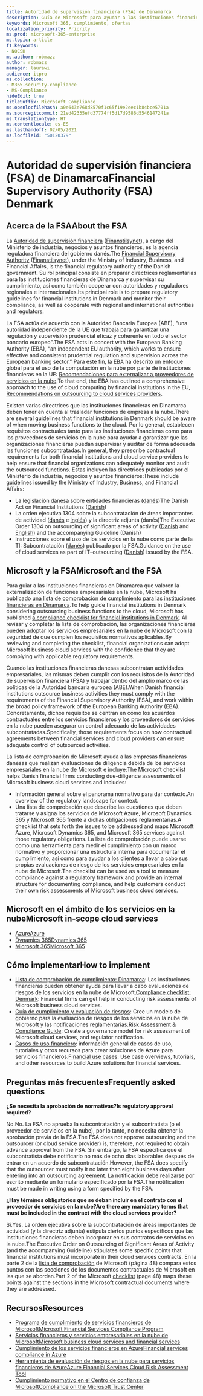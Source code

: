 ```yaml
---
title: Autoridad de supervisión financiera (FSA) de Dinamarca
description: Guía de Microsoft para ayudar a las instituciones financieras de Dinamarca con la adopción de la nube.
keywords: Microsoft 365, cumplimiento, ofertas
localization_priority: Priority
ms.prod: microsoft-365-enterprise
ms.topic: article
f1.keywords:
- NOCSH
ms.author: robmazz
author: robmazz
manager: laurawi
audience: itpro
ms.collection:
- M365-security-compliance
- MS-Compliance
hideEdit: true
titleSuffix: Microsoft Compliance
ms.openlocfilehash: a0e643e768d8570f1c65f19e2eec1b84bce5701a
ms.sourcegitcommit: 21ed42335efd37774ff5d17d9586d5546147241a
ms.translationtype: HT
ms.contentlocale: es-ES
ms.lasthandoff: 02/05/2021
ms.locfileid: "50120379"
---
```

# <a name="financial-supervisory-authority-fsa-denmark"></a><span data-ttu-id="ab511-104">Autoridad de supervisión financiera (FSA) de Dinamarca</span><span class="sxs-lookup"><span data-stu-id="ab511-104">Financial Supervisory Authority (FSA) Denmark</span></span>

## <a name="about-the-fsa"></a><span data-ttu-id="ab511-105">Acerca de la FSA</span><span class="sxs-lookup"><span data-stu-id="ab511-105">About the FSA</span></span>

<span data-ttu-id="ab511-106">La [Autoridad de supervisión financiera](https://www.dfsa.dk/) ([Finanstilsynet](https://www.finanstilsynet.dk/)), a cargo del Ministerio de industria, negocios y asuntos financieros, es la agencia reguladora financiera del gobierno danés.</span><span class="sxs-lookup"><span data-stu-id="ab511-106">The [Financial Supervisory Authority](https://www.dfsa.dk/) ([Finanstilsynet](https://www.finanstilsynet.dk/)), under the Ministry of Industry, Business, and Financial Affairs, is the financial regulatory authority of the Danish government.</span></span> <span data-ttu-id="ab511-107">Su rol principal consiste en preparar directrices reglamentarias para las instituciones financieras de Dinamarca y supervisar su cumplimiento, así como también cooperar con autoridades y reguladores regionales e internacionales.</span><span class="sxs-lookup"><span data-stu-id="ab511-107">Its principal role is to prepare regulatory guidelines for financial institutions in Denmark and monitor their compliance, as well as cooperate with regional and international authorities and regulators.</span></span>

<span data-ttu-id="ab511-108">La FSA actúa de acuerdo con la Autoridad Bancaria Europea (ABE), "una autoridad independiente de la UE que trabaja para garantizar una regulación y supervisión prudencial eficaz y coherente en todo el sector bancario europeo".</span><span class="sxs-lookup"><span data-stu-id="ab511-108">The FSA acts in concert with the European Banking Authority (EBA), “an independent EU authority, which works to ensure effective and consistent prudential regulation and supervision across the European banking sector.”</span></span> <span data-ttu-id="ab511-109">Para este fin, la EBA ha descrito un enfoque global para el uso de la computación en la nube por parte de instituciones financieras en la UE: [Recomendaciones para externalizar a proveedores de servicios en la nube](https://eba.europa.eu/documents/10180/2170121/Final+draft+Recommendations+on+Cloud+Outsourcing+%28EBA-Rec-2017-03%29.pdf/5fa5cdde-3219-4e95-946d-0c0d05494362).</span><span class="sxs-lookup"><span data-stu-id="ab511-109">To that end, the EBA has outlined a comprehensive approach to the use of cloud computing by financial institutions in the EU, [Recommendations on outsourcing to cloud services providers](https://eba.europa.eu/documents/10180/2170121/Final+draft+Recommendations+on+Cloud+Outsourcing+%28EBA-Rec-2017-03%29.pdf/5fa5cdde-3219-4e95-946d-0c0d05494362).</span></span>

<span data-ttu-id="ab511-110">Existen varias directrices que las instituciones financieras en Dinamarca deben tener en cuenta al trasladar funciones de empresa a la nube.</span><span class="sxs-lookup"><span data-stu-id="ab511-110">There are several guidelines that financial institutions in Denmark should be aware of when moving business functions to the cloud.</span></span> <span data-ttu-id="ab511-111">Por lo general, establecen requisitos contractuales tanto para las instituciones financieras como para los proveedores de servicios en la nube para ayudar a garantizar que las organizaciones financieras puedan supervisar y auditar de forma adecuada las funciones subcontratadas.</span><span class="sxs-lookup"><span data-stu-id="ab511-111">In general, they prescribe contractual requirements for both financial institutions and cloud service providers to help ensure that financial organizations can adequately monitor and audit the outsourced functions.</span></span> <span data-ttu-id="ab511-112">Estas incluyen las directrices publicadas por el Ministerio de industria, negocios y asuntos financieros:</span><span class="sxs-lookup"><span data-stu-id="ab511-112">These include guidelines issued by the Ministry of Industry, Business, and Financial Affairs:</span></span>

- <span data-ttu-id="ab511-113">La legislación danesa sobre entidades financieras ([danés](https://www.retsinformation.dk/Forms/R0710.aspx?id=193767))</span><span class="sxs-lookup"><span data-stu-id="ab511-113">The Danish Act on Financial Institutions ([Danish](https://www.retsinformation.dk/Forms/R0710.aspx?id=193767))</span></span>
- <span data-ttu-id="ab511-114">La orden ejecutiva 1304 sobre la subcontratación de áreas importantes de actividad ([danés](https://www.retsinformation.dk/Forms/R0710.aspx?id=134352) e [inglés](https://www.finanstilsynet.dk/~/media/Lovgivning/Oversat-lovgivning/Executive-orders/1304_251110-pdf.pdf)) y la directriz adjunta (danés)</span><span class="sxs-lookup"><span data-stu-id="ab511-114">The Executive Order 1304 on outsourcing of significant areas of activity ([Danish](https://www.retsinformation.dk/Forms/R0710.aspx?id=134352) and [English](https://www.finanstilsynet.dk/~/media/Lovgivning/Oversat-lovgivning/Executive-orders/1304_251110-pdf.pdf)) and the accompanying Guideline (Danish)</span></span>
- <span data-ttu-id="ab511-115">Instrucciones sobre el uso de los servicios en la nube como parte de la TI: Subcontratación ([danés](https://www.finanstilsynet.dk/Tilsyn/Information-om-udvalgte-tilsynsomraader/It-tilsyn/Anvendelse-af-cloud-tjenester-som-led-i-IT-outsourcing)) publicado por la FSA.</span><span class="sxs-lookup"><span data-stu-id="ab511-115">Guidance on the use of cloud services as part of IT–outsourcing ([Danish](https://www.finanstilsynet.dk/Tilsyn/Information-om-udvalgte-tilsynsomraader/It-tilsyn/Anvendelse-af-cloud-tjenester-som-led-i-IT-outsourcing)) issued by the FSA.</span></span>

## <a name="microsoft-and-the-fsa"></a><span data-ttu-id="ab511-116">Microsoft y la FSA</span><span class="sxs-lookup"><span data-stu-id="ab511-116">Microsoft and the FSA</span></span>

<span data-ttu-id="ab511-117">Para guiar a las instituciones financieras en Dinamarca que valoren la externalización de funciones empresariales en la nube, Microsoft ha publicado [una lista de comprobación de cumplimiento para las instituciones financieras en Dinamarca](https://servicetrust.microsoft.com/ViewPage/TrustDocumentsV3?command=Download&downloadType=Document&downloadId=524cc66f-b292-49e9-aa14-04560401baa0&tab=7f51cb60-3d6c-11e9-b2af-7bb9f5d2d913&docTab=7f51cb60-3d6c-11e9-b2af-7bb9f5d2d913_Compliance_Guides).</span><span class="sxs-lookup"><span data-stu-id="ab511-117">To help guide financial institutions in Denmark considering outsourcing business functions to the cloud, Microsoft has published [a compliance checklist for financial institutions in Denmark](https://servicetrust.microsoft.com/ViewPage/TrustDocumentsV3?command=Download&downloadType=Document&downloadId=524cc66f-b292-49e9-aa14-04560401baa0&tab=7f51cb60-3d6c-11e9-b2af-7bb9f5d2d913&docTab=7f51cb60-3d6c-11e9-b2af-7bb9f5d2d913_Compliance_Guides).</span></span> <span data-ttu-id="ab511-118">Al revisar y completar la lista de comprobación, las organizaciones financieras pueden adoptar los servicios empresariales en la nube de Microsoft con la seguridad de que cumplen los requisitos normativos aplicables.</span><span class="sxs-lookup"><span data-stu-id="ab511-118">By reviewing and completing the checklist, financial organizations can adopt Microsoft business cloud services with the confidence that they are complying with applicable regulatory requirements.</span></span>

<span data-ttu-id="ab511-119">Cuando las instituciones financieras danesas subcontratan actividades empresariales, las mismas deben cumplir con los requisitos de la Autoridad de supervisión financiera (FSA) y trabajar dentro del amplio marco de las políticas de la Autoridad bancaria europea (ABE).</span><span class="sxs-lookup"><span data-stu-id="ab511-119">When Danish financial institutions outsource business activities they must comply with the requirements of the Financial Supervisory Authority (FSA), and work within the broad policy framework of the European Banking Authority (EBA).</span></span> <span data-ttu-id="ab511-120">Concretamente, dichos requisitos se centran en cómo los acuerdos contractuales entre los servicios financieros y los proveedores de servicios en la nube pueden asegurar un control adecuado de las actividades subcontratadas.</span><span class="sxs-lookup"><span data-stu-id="ab511-120">Specifically, those requirements focus on how contractual agreements between financial services and cloud providers can ensure adequate control of outsourced activities.</span></span>

<span data-ttu-id="ab511-121">La lista de comprobación de Microsoft ayuda a las empresas financieras danesas que realizan evaluaciones de diligencia debida de los servicios empresariales en la nube de Microsoft e incluye:</span><span class="sxs-lookup"><span data-stu-id="ab511-121">The Microsoft checklist helps Danish financial firms conducting due-diligence assessments of Microsoft business cloud services and includes:</span></span>

- <span data-ttu-id="ab511-122">Información general sobre el panorama normativo para dar contexto.</span><span class="sxs-lookup"><span data-stu-id="ab511-122">An overview of the regulatory landscape for context.</span></span>
- <span data-ttu-id="ab511-123">Una lista de comprobación que describe las cuestiones que deben tratarse y asigna los servicios de Microsoft Azure, Microsoft Dynamics 365 y Microsoft 365 frente a dichas obligaciones reglamentarias.</span><span class="sxs-lookup"><span data-stu-id="ab511-123">A checklist that sets forth the issues to be addressed and maps Microsoft Azure, Microsoft Dynamics 365, and Microsoft 365 services against those regulatory obligations.</span></span> <span data-ttu-id="ab511-124">La lista de comprobación puede usarse como una herramienta para medir el cumplimiento con un marco normativo y proporcionar una estructura interna para documentar el cumplimiento, así como para ayudar a los clientes a llevar a cabo sus propias evaluaciones de riesgo de los servicios empresariales en la nube de Microsoft.</span><span class="sxs-lookup"><span data-stu-id="ab511-124">The checklist can be used as a tool to measure compliance against a regulatory framework and provide an internal structure for documenting compliance, and help customers conduct their own risk assessments of Microsoft business cloud services.</span></span>

## <a name="microsoft-in-scope-cloud-services"></a><span data-ttu-id="ab511-125">Microsoft en el ámbito de los servicios en la nube</span><span class="sxs-lookup"><span data-stu-id="ab511-125">Microsoft in-scope cloud services</span></span>

- [<span data-ttu-id="ab511-126">Azure</span><span class="sxs-lookup"><span data-stu-id="ab511-126">Azure</span></span>](https://gallery.technet.microsoft.com/Overview-of-Azure-c1be3942)
- [<span data-ttu-id="ab511-127">Dynamics 365</span><span class="sxs-lookup"><span data-stu-id="ab511-127">Dynamics 365</span></span>](https://download.microsoft.com/download/E/1/9/E1977163-7A86-4812-AC18-C03ADC958AAF/Microsoft_Dynamics_365_Cloud_Service_Compliance_Datasheet.pdf)
- [<span data-ttu-id="ab511-128">Microsoft 365</span><span class="sxs-lookup"><span data-stu-id="ab511-128">Microsoft 365</span></span>](https://aka.ms/RiskGovernanceGuide)

## <a name="how-to-implement"></a><span data-ttu-id="ab511-129">Cómo implementar</span><span class="sxs-lookup"><span data-stu-id="ab511-129">How to implement</span></span>

- <span data-ttu-id="ab511-130">[Lista de comprobación de cumplimiento: Dinamarca](https://servicetrust.microsoft.com/ViewPage/TrustDocumentsV3?command=Download&downloadType=Document&downloadId=524cc66f-b292-49e9-aa14-04560401baa0&tab=7f51cb60-3d6c-11e9-b2af-7bb9f5d2d913&docTab=7f51cb60-3d6c-11e9-b2af-7bb9f5d2d913_Compliance_Guides): Las instituciones financieras pueden obtener ayuda para llevar a cabo evaluaciones de riesgos de los servicios en la nube de Microsoft.</span><span class="sxs-lookup"><span data-stu-id="ab511-130">[Compliance checklist: Denmark](https://servicetrust.microsoft.com/ViewPage/TrustDocumentsV3?command=Download&downloadType=Document&downloadId=524cc66f-b292-49e9-aa14-04560401baa0&tab=7f51cb60-3d6c-11e9-b2af-7bb9f5d2d913&docTab=7f51cb60-3d6c-11e9-b2af-7bb9f5d2d913_Compliance_Guides): Financial firms can get help in conducting risk assessments of Microsoft business cloud services.</span></span>
- <span data-ttu-id="ab511-131">[Guía de cumplimiento y evaluación de riesgos](https://servicetrust.microsoft.com/ViewPage/TrustDocuments?command=Download&downloadType=Document&downloadId=edee9b14-3661-4a16-ba83-c35caf672bd7&docTab=6d000410-c9e9-11e7-9a91-892aae8839ad_FAQ_and_White_Papers): Cree un modelo de gobierno para la evaluación de riesgos de los servicios en la nube de Microsoft y las notificaciones reglamentarias.</span><span class="sxs-lookup"><span data-stu-id="ab511-131">[Risk Assessment & Compliance Guide](https://servicetrust.microsoft.com/ViewPage/TrustDocuments?command=Download&downloadType=Document&downloadId=edee9b14-3661-4a16-ba83-c35caf672bd7&docTab=6d000410-c9e9-11e7-9a91-892aae8839ad_FAQ_and_White_Papers): Create a governance model for risk assessment of Microsoft cloud services, and regulator notification.</span></span>
- <span data-ttu-id="ab511-132">[Casos de uso financiero](/previous-versions/azure/industry-marketing/financial/index): información general de casos de uso, tutoriales y otros recursos para crear soluciones de Azure para servicios financieros.</span><span class="sxs-lookup"><span data-stu-id="ab511-132">[Financial use cases](/previous-versions/azure/industry-marketing/financial/index): Use case overviews, tutorials, and other resources to build Azure solutions for financial services.</span></span>

## <a name="frequently-asked-questions"></a><span data-ttu-id="ab511-133">Preguntas más frecuentes</span><span class="sxs-lookup"><span data-stu-id="ab511-133">Frequently asked questions</span></span>

<span data-ttu-id="ab511-134">**¿Se necesita la aprobación de normativas?**</span><span class="sxs-lookup"><span data-stu-id="ab511-134">**Is regulatory approval required?**</span></span>

<span data-ttu-id="ab511-135">No.</span><span class="sxs-lookup"><span data-stu-id="ab511-135">No.</span></span> <span data-ttu-id="ab511-136">La FSA no aprueba la subcontratación y el subcontratista (o el proveedor de servicios en la nube), por lo tanto, no necesita obtener la aprobación previa de la FSA.</span><span class="sxs-lookup"><span data-stu-id="ab511-136">The FSA does not approve outsourcing and the outsourcer (or cloud service provider) is, therefore, not required to obtain advance approval from the FSA.</span></span> <span data-ttu-id="ab511-137">Sin embargo, la FSA especifica que el subcontratista debe notificarlo no más de ocho días laborables después de entrar en un acuerdo de subcontratación.</span><span class="sxs-lookup"><span data-stu-id="ab511-137">However, the FSA does specify that the outsourcer must notify it no later than eight business days after entering into an outsourcing agreement.</span></span> <span data-ttu-id="ab511-138">La notificación debe realizarse por escrito mediante un formulario especificado por la FSA.</span><span class="sxs-lookup"><span data-stu-id="ab511-138">The notification must be made in writing using a form specified by the FSA.</span></span>

<span data-ttu-id="ab511-139">**¿Hay términos obligatorios que se deban incluir en el contrato con el proveedor de servicios en la nube?**</span><span class="sxs-lookup"><span data-stu-id="ab511-139">**Are there any mandatory terms that must be included in the contract with the cloud services provider?**</span></span>

<span data-ttu-id="ab511-140">Sí.</span><span class="sxs-lookup"><span data-stu-id="ab511-140">Yes.</span></span> <span data-ttu-id="ab511-141">La orden ejecutiva sobre la subcontratación de áreas importantes de actividad (y la directriz adjunta) estipula ciertos puntos específicos que las instituciones financieras deben incorporar en sus contratos de servicios en la nube.</span><span class="sxs-lookup"><span data-stu-id="ab511-141">The Executive Order on Outsourcing of Significant Areas of Activity (and the accompanying Guideline) stipulates some specific points that financial institutions must incorporate in their cloud services contracts.</span></span> <span data-ttu-id="ab511-142">En la parte 2 de la [lista de comprobación](https://servicetrust.microsoft.com/ViewPage/TrustDocumentsV3?command=Download&downloadType=Document&downloadId=524cc66f-b292-49e9-aa14-04560401baa0&tab=7f51cb60-3d6c-11e9-b2af-7bb9f5d2d913&docTab=7f51cb60-3d6c-11e9-b2af-7bb9f5d2d913_Compliance_Guides) de Microsoft (página 48) compara estos puntos con las secciones de los documentos contractuales de Microsoft en las que se abordan.</span><span class="sxs-lookup"><span data-stu-id="ab511-142">Part 2 of the Microsoft [checklist](https://servicetrust.microsoft.com/ViewPage/TrustDocumentsV3?command=Download&downloadType=Document&downloadId=524cc66f-b292-49e9-aa14-04560401baa0&tab=7f51cb60-3d6c-11e9-b2af-7bb9f5d2d913&docTab=7f51cb60-3d6c-11e9-b2af-7bb9f5d2d913_Compliance_Guides) (page 48) maps these points against the sections in the Microsoft contractual documents where they are addressed.</span></span>

## <a name="resources"></a><span data-ttu-id="ab511-143">Recursos</span><span class="sxs-lookup"><span data-stu-id="ab511-143">Resources</span></span>

- <span data-ttu-id="ab511-144">[Programa de cumplimiento de servicios financieros de Microsoft](https://download.microsoft.com/download/6/4/7/64707E3E-6D3E-45D0-8207-A0EA3201B4A6/Microsoft%20Cloud%20-%20Financial%20Services%20Compliance%20Program%20(Print).pdf)</span><span class="sxs-lookup"><span data-stu-id="ab511-144">[Microsoft Financial Services Compliance Program](https://download.microsoft.com/download/6/4/7/64707E3E-6D3E-45D0-8207-A0EA3201B4A6/Microsoft%20Cloud%20-%20Financial%20Services%20Compliance%20Program%20(Print).pdf)</span></span>
- [<span data-ttu-id="ab511-145">Servicios financieros y servicios empresariales en la nube de Microsoft</span><span class="sxs-lookup"><span data-stu-id="ab511-145">Microsoft business cloud services and financial services</span></span>](https://servicetrust.microsoft.com/viewpage/financialservicesoverview)
- [<span data-ttu-id="ab511-146">Cumplimiento de los servicios financieros en Azure</span><span class="sxs-lookup"><span data-stu-id="ab511-146">Financial services compliance in Azure</span></span>](https://azure.microsoft.com/resources/videos/azurecon-2015-financial-services-compliance-in-azure/)
- [<span data-ttu-id="ab511-147">Herramienta de evaluación de riesgos en la nube para servicios financieros de Azure</span><span class="sxs-lookup"><span data-stu-id="ab511-147">Azure Financial Services Cloud Risk Assessment Tool</span></span>](https://servicetrust.microsoft.com/ViewPage/FFIECBlueprint?command=Download&downloadType=Document&downloadId=079a1973-711a-428f-9312-9ddd290cff7b&docTab=c726d5c0-2d1e-11e8-a485-57140ec19669_PaaS)
- [<span data-ttu-id="ab511-148">Cumplimiento normativo en el Centro de confianza de Microsoft</span><span class="sxs-lookup"><span data-stu-id="ab511-148">Compliance on the Microsoft Trust Center</span></span>](https://www.microsoft.com/trust-center/compliance/compliance-overview)
